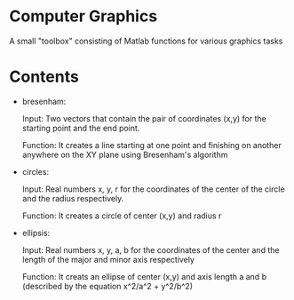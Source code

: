 # Computer Graphics

A small "toolbox" consisting of Matlab functions for various graphics tasks

# Contents

-  bresenham:
   
   Input: Two vectors that contain the pair of coordinates (x,y) for the starting point and the end point.
   
   Function: It creates a line starting at one point and finishing on another anywhere on the XY plane using Bresenham's algorithm
   
-  circles:

   Input: Real numbers x, y, r for the coordinates of the center of the circle and the radius respectively.
   
   Function: It creates a circle of center (x,y) and radius r

-  ellipsis:

   Input: Real numbers x, y, a, b for the coordinates of the center and the length of the major and minor axis respectively
   
   Function: It creats an ellipse of center (x,y) and axis length a and b (described by the equation x^2/a^2 + y^2/b^2)
   
